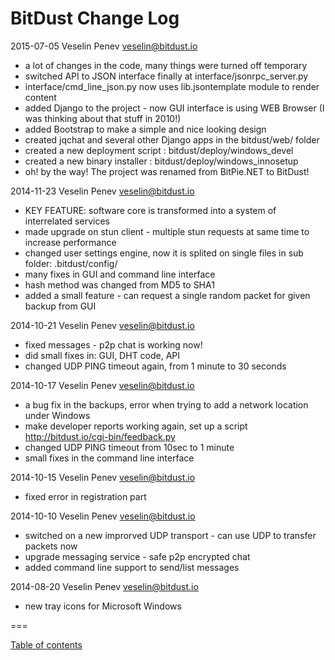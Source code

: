 # BitDust Change Log


2015-07-05 Veselin Penev [veselin@bitdust.io](mailto:veselin@bitdust.io)

* a lot of changes in the code, many things were turned off temporary
* switched API to JSON interface finally at interface/jsonrpc_server.py
* interface/cmd_line_json.py now uses lib.jsontemplate module to render content
* added Django to the project - now GUI interface is using WEB Browser (I was thinking about that stuff in 2010!)
* added Bootstrap to make a simple and nice looking design
* created jqchat and several other Django apps in the bitdust/web/ folder
* created a new deployment script : bitdust/deploy/windows_devel
* created a new binary installer : bitdust/deploy/windows_innosetup
* oh! by the way! The project was renamed from BitPie.NET to BitDust!


2014-11-23 Veselin Penev [veselin@bitdust.io](mailto:veselin@bitdust.io)

* KEY FEATURE: software core is transformed into a system of interrelated services
* made upgrade on stun client - multiple stun requests at same time to increase performance
* changed user settings engine, now it is splited on single files in sub folder: .bitdust/config/
* many fixes in GUI and command line interface
* hash method was changed from MD5 to SHA1 
* added a small feature - can request a single random packet for given backup from GUI


2014-10-21 Veselin Penev [veselin@bitdust.io](mailto:veselin@bitdust.io)

* fixed messages - p2p chat is working now! 
* did small fixes in: GUI, DHT code, API
* changed UDP PING timeout again, from 1 minute to 30 seconds


2014-10-17 Veselin Penev [veselin@bitdust.io](mailto:veselin@bitdust.io)

* a bug fix in the backups, error when trying to add a network location under Windows
* make developer reports working again, set up a script http://bitdust.io/cgi-bin/feedback.py
* changed UDP PING timeout from 10sec to 1 minute
* small fixes in the command line interface


2014-10-15 Veselin Penev [veselin@bitdust.io](mailto:veselin@bitdust.io)

* fixed error in registration part


2014-10-10 Veselin Penev [veselin@bitdust.io](mailto:veselin@bitdust.io)

* switched on a new improrved UDP transport - can use UDP to transfer packets now
* upgrade messaging service - safe p2p encrypted chat
* added command line support to send/list messages


2014-08-20 Veselin Penev [veselin@bitdust.io](mailto:veselin@bitdust.io)

* new tray icons for Microsoft Windows


===

[Table of contents](https://github.com/vesellov/bitdust.docs#bidust)

